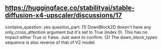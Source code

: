 ## https://huggingface.co/stabilityai/stable-diffusion-x4-upscaler/discussions/17

contains_question: yes
question_part: (1) DownBlock2D doesn't have any only_cross_attention argument but it's set to True (index 0). This has no impact either True or False. Just want to confirm.
(2) The down_block_types sequence is also reverse of that of V2 model.